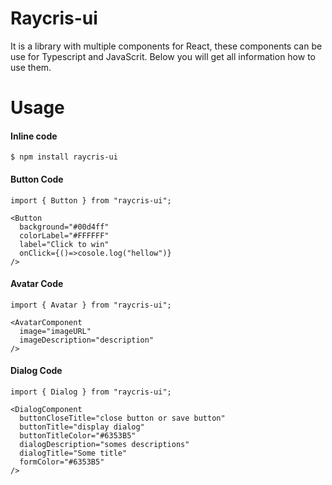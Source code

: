 # Raycris-ui

It is a library with multiple components for React, these components can be use for Typescript and JavaScrit. Below you will get all information how to use them.

# Usage



#### Inline code

`$ npm install raycris-ui`

#### Button Code 

    import { Button } from "raycris-ui";
    
    <Button
      background="#00d4ff"
      colorLabel="#FFFFFF"
      label="Click to win"
	  onClick={()=>cosole.log("hellow")}
    />

#### Avatar Code
    import { Avatar } from "raycris-ui";

    <AvatarComponent
      image="imageURL"
      imageDescription="description"
    />

#### Dialog Code
    import { Dialog } from "raycris-ui";

    <DialogComponent
      buttonCloseTitle="close button or save button"
      buttonTitle="display dialog"
      buttonTitleColor="#6353B5"
      dialogDescription="somes descriptions"
      dialogTitle="Some title"
      formColor="#6353B5"
    />